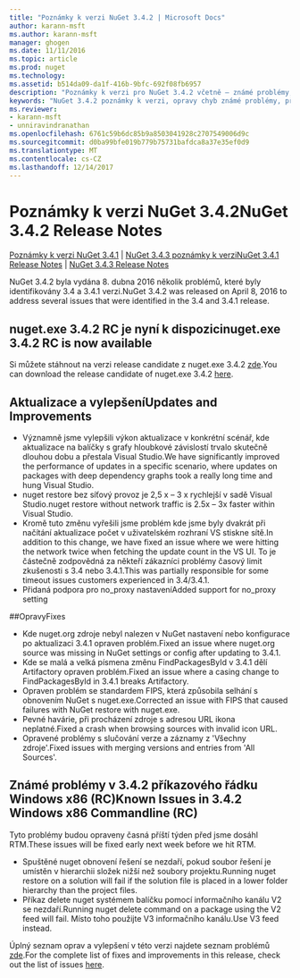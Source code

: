 ```yaml
---
title: "Poznámky k verzi NuGet 3.4.2 | Microsoft Docs"
author: karann-msft
ms.author: karann-msft
manager: ghogen
ms.date: 11/11/2016
ms.topic: article
ms.prod: nuget
ms.technology: 
ms.assetid: b514da09-da1f-416b-9bfc-692f08fb6957
description: "Poznámky k verzi pro NuGet 3.4.2 včetně – známé problémy, opravy chyb, přidaných funkcí a chcete."
keywords: "NuGet 3.4.2 poznámky k verzi, opravy chyb známé problémy, přidat funkce, chcete"
ms.reviewer:
- karann-msft
- unniravindranathan
ms.openlocfilehash: 6761c59b6dc85b9a8503041928c2707549006d9c
ms.sourcegitcommit: d0ba99bfe019b779b75731bafdca8a37e35ef0d9
ms.translationtype: MT
ms.contentlocale: cs-CZ
ms.lasthandoff: 12/14/2017
---
```

# <a name="nuget-342-release-notes"></a><span data-ttu-id="56ea8-104">Poznámky k verzi NuGet 3.4.2</span><span class="sxs-lookup"><span data-stu-id="56ea8-104">NuGet 3.4.2 Release Notes</span></span>

<span data-ttu-id="56ea8-105">[Poznámky k verzi NuGet 3.4.1](../release-notes/nuget-3.4.1.md) | [NuGet 3.4.3 poznámky k verzi](../release-notes/nuget-3.4.3.md)</span><span class="sxs-lookup"><span data-stu-id="56ea8-105">[NuGet 3.4.1 Release Notes](../release-notes/nuget-3.4.1.md) | [NuGet 3.4.3 Release Notes](../release-notes/nuget-3.4.3.md)</span></span>

<span data-ttu-id="56ea8-106">NuGet 3.4.2 byla vydána 8. dubna 2016 několik problémů, které byly identifikovány 3.4 a 3.4.1 verzi.</span><span class="sxs-lookup"><span data-stu-id="56ea8-106">NuGet 3.4.2 was released on April 8, 2016 to address several issues that were identified in the 3.4 and 3.4.1 release.</span></span>

## <a name="nugetexe-342-rc-is-now-available"></a><span data-ttu-id="56ea8-107">nuget.exe 3.4.2 RC je nyní k dispozici</span><span class="sxs-lookup"><span data-stu-id="56ea8-107">nuget.exe 3.4.2 RC is now available</span></span>

<span data-ttu-id="56ea8-108">Si můžete stáhnout na verzi release candidate z nuget.exe 3.4.2 [zde](https://dist.nuget.org/index.html).</span><span class="sxs-lookup"><span data-stu-id="56ea8-108">You can download the release candidate of nuget.exe 3.4.2 [here](https://dist.nuget.org/index.html).</span></span>

## <a name="updates-and-improvements"></a><span data-ttu-id="56ea8-109">Aktualizace a vylepšení</span><span class="sxs-lookup"><span data-stu-id="56ea8-109">Updates and Improvements</span></span>

* <span data-ttu-id="56ea8-110">Významně jsme vylepšili výkon aktualizace v konkrétní scénář, kde aktualizace na balíčky s grafy hloubkové závislostí trvalo skutečně dlouhou dobu a přestala Visual Studio.</span><span class="sxs-lookup"><span data-stu-id="56ea8-110">We have significantly improved the performance of updates in a specific scenario, where updates on packages with deep dependency graphs took a really long time and hung Visual Studio.</span></span>
* <span data-ttu-id="56ea8-111">nuget restore bez síťový provoz je 2,5 x – 3 x rychlejší v sadě Visual Studio.</span><span class="sxs-lookup"><span data-stu-id="56ea8-111">nuget restore without network traffic is 2.5x – 3x faster within Visual Studio.</span></span>
* <span data-ttu-id="56ea8-112">Kromě tuto změnu vyřešili jsme problém kde jsme byly dvakrát při načítání aktualizace počet v uživatelském rozhraní VS stiskne sítě.</span><span class="sxs-lookup"><span data-stu-id="56ea8-112">In addition to this change, we have fixed an issue where we were hitting the network twice when fetching the update count in the VS UI.</span></span> <span data-ttu-id="56ea8-113">To je částečně zodpovědná za někteří zákazníci problémy časový limit zkušenosti s 3.4 nebo 3.4.1.</span><span class="sxs-lookup"><span data-stu-id="56ea8-113">This was partially responsible for some timeout issues customers experienced in 3.4/3.4.1.</span></span>
* <span data-ttu-id="56ea8-114">Přidaná podpora pro no_proxy nastavení</span><span class="sxs-lookup"><span data-stu-id="56ea8-114">Added support for no_proxy setting</span></span>

##<a name="fixes"></a><span data-ttu-id="56ea8-115">Opravy</span><span class="sxs-lookup"><span data-stu-id="56ea8-115">Fixes</span></span>

* <span data-ttu-id="56ea8-116">Kde nuget.org zdroje nebyl nalezen v NuGet nastavení nebo konfigurace po aktualizaci 3.4.1 opraven problém.</span><span class="sxs-lookup"><span data-stu-id="56ea8-116">Fixed an issue where nuget.org source was missing in NuGet settings or config after updating to 3.4.1.</span></span>
* <span data-ttu-id="56ea8-117">Kde se malá a velká písmena změnu FindPackagesById v 3.4.1 dělí Artifactory opraven problém.</span><span class="sxs-lookup"><span data-stu-id="56ea8-117">Fixed an issue where a casing change to FindPackagesById in 3.4.1 breaks Artifactory.</span></span>
* <span data-ttu-id="56ea8-118">Opraven problém se standardem FIPS, která způsobila selhání s obnovením NuGet s nuget.exe.</span><span class="sxs-lookup"><span data-stu-id="56ea8-118">Corrected an issue with FIPS that caused failures with NuGet restore with nuget.exe.</span></span>
* <span data-ttu-id="56ea8-119">Pevné havárie, při procházení zdroje s adresou URL ikona neplatné.</span><span class="sxs-lookup"><span data-stu-id="56ea8-119">Fixed a crash when browsing sources with invalid icon URL.</span></span>
* <span data-ttu-id="56ea8-120">Opravené problémy s slučování verze a záznamy z 'Všechny zdroje'.</span><span class="sxs-lookup"><span data-stu-id="56ea8-120">Fixed issues with merging versions and entries from 'All Sources'.</span></span>

## <a name="known-issues-in-342-windows-x86-commandline-rc"></a><span data-ttu-id="56ea8-121">Známé problémy v 3.4.2 příkazového řádku Windows x86 (RC)</span><span class="sxs-lookup"><span data-stu-id="56ea8-121">Known Issues in 3.4.2 Windows x86 Commandline (RC)</span></span>

<span data-ttu-id="56ea8-122">Tyto problémy budou opraveny časná příští týden před jsme dosáhl RTM.</span><span class="sxs-lookup"><span data-stu-id="56ea8-122">These issues will be fixed early next week before we hit RTM.</span></span>

*  <span data-ttu-id="56ea8-123">Spuštěné nuget obnovení řešení se nezdaří, pokud soubor řešení je umístěn v hierarchii složek nižší než soubory projektu.</span><span class="sxs-lookup"><span data-stu-id="56ea8-123">Running nuget restore on a solution will fail if the solution file is placed in a lower folder hierarchy than the project files.</span></span>
*  <span data-ttu-id="56ea8-124">Příkaz delete nuget systémem balíčku pomocí informačního kanálu V2 se nezdaří.</span><span class="sxs-lookup"><span data-stu-id="56ea8-124">Running nuget delete command on a package using the V2 feed will fail.</span></span> <span data-ttu-id="56ea8-125">Místo toho použijte V3 informačního kanálu.</span><span class="sxs-lookup"><span data-stu-id="56ea8-125">Use V3 feed instead.</span></span>


<span data-ttu-id="56ea8-126">Úplný seznam oprav a vylepšení v této verzi najdete seznam problémů [zde](https://github.com/NuGet/Home/issues?utf8=%E2%9C%93&q=is%3Aissue+milestone%3A3.4.2++is%3Aclosed+).</span><span class="sxs-lookup"><span data-stu-id="56ea8-126">For the complete list of fixes and improvements in this release, check out the list of issues [here](https://github.com/NuGet/Home/issues?utf8=%E2%9C%93&q=is%3Aissue+milestone%3A3.4.2++is%3Aclosed+).</span></span>